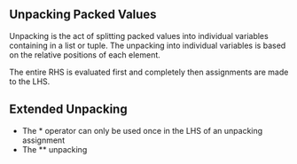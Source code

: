 ## Unpacking Packed Values

Unpacking is the act of splitting packed values into individual variables containing in a list or tuple. The unpacking into individual variables is based on the relative positions of each element.

The entire RHS is evaluated first and completely then assignments are made to the LHS.

## Extended Unpacking

- The * operator can only be used once in the LHS of an unpacking assignment
- The ** unpacking